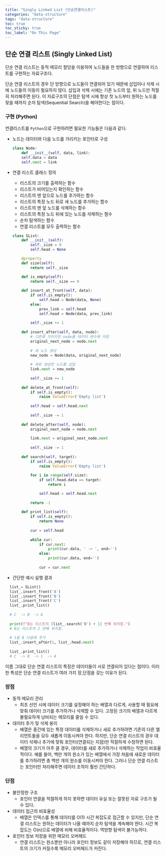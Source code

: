 ```yaml
---
title: "Singly Linked List (단순연결리스트)"
categories: "data-structure"
tags: "data-structure"
toc: true
toc_sticky: true
toc_label: "On This Page"
---
```


## 단순 연결 리스트 (Singly Linked List)

단순 연결 리스트는 동적 메모리 할당을 이용하여 노드들을 한 방향으로 연결하여 리스트를 구현하는 자료구조다.

단순 연결 리스트의 경우 단 방향으로 노드들이 연결되어 있기 때문에 삽입이나 삭제 시에 노드들의 이동이 필요하지 않다. 삽입과 삭제 시에는 기존 노드의 앞, 뒤 노드만 적절히 처리해주면 된다. 이 자료구조의 단점은 탐색 시에 항상 첫 노드부터 원하는 노드를 찾을 때까지 순차 탐색(Sequential Search)을 해야한다는 점이다.

### 구현 (Python)

연결리스트를 `Python`으로 구현하려면 필요한 기능들은 다음과 같다.
- 노드는 데이터와 다음 노드를 가리키는 포인터로 구성
  ```python
  class Node:
      def __init__(self, data, link):
      self.data = data
      self.next = link
  ```

- 연결 리스트 클래스 정의
  - 리스트의 크기를 출력하는 함수
  - 리스트가 비어있는지 확인하는 함수
  - 리스트의 맨 앞으로 노드를 추가하는 함수
  - 리스트의 특정 노드 뒤로 새 노드를 추가하는 함수
  - 리스트의 맨 앞 노드를 삭제하는 함수
  - 리스트의 특정 노드 뒤에 있는 노드를 삭제하는 함수
  - 순차 탐색하는 함수
  - 연결 리스트를 모두 출력하는 함수

  ```python
  class SList:
      def __init__(self):
          self._size = 0
          self.head = None
  
      @property
      def size(self):
          return self._size
  
      def is_empty(self):
          return self._size == 0
          
      def insert_at_front(self, data):
          if self.is_empty():
              self.head = Node(data, None)
          else:
              prev_link = self.head
              self.head = Node(data, prev_link)
              
          self._size += 1
      
      def insert_after(self, data, node):
          # 기존에 가리키던 node를 데이터 변수에 저장
          original_next_node = node.next
          
          # 새 노드 생성
          new_node = Node(data, original_next_node)
          
          # 새로 생성한 노드를 삽입
          link.next = new_node
          
          self._size += 1
          
      def delete_at_front(self):
          if self.is_empty():
              raise ValueError('Empty list')
          
          self.head = self.head.next
          
          self._size -= 1
      
      def delete_after(self, node):
          original_next_node = node.next
          
          link.next = original_next_node.next
          
          self._size -= 1
          
      def search(self, target):
          if self.is_empty():
              raise ValueError('Empty list')
          
          for i in range(self.size):
              if self.head.data == target:
                  return i
  
              self.head = self.head.next
          
          return -1
      
      def print_list(self):
          if self.is_empty():
              return None
          
          cur = self.head
          
          while cur:
              if cur.next:
                  print(cur.data, ' -> ', end='')
              else:
                  print(cur.data, end='')
                  
              cur = cur.next
  
  ```

- 간단한 예시 실행 결과
```python
  list_= SList()
  list_.insert_front('A')
  list_.insert_front('B')
  list_.insert_front('C')
  list_.print_list()
  
  # C  -> B  -> A
  
  print(f"B는 리스트의 {list_.search('B') + 1} 번째 위치함.")
  # B는 리스트의 2 번째 위치함.
  
  # 1을 B 다음에 추가
  list_.insert_after(1, list_.head.next)
  
  list_.print_list()
  # C  -> B  -> 1  -> A
  ```

이름 그대로 단순 연결 리스트의 특징은 데이터들이 서로 연결되어 있다는 점이다. 이러한 특성은 단순 연결 리스트가 여러 가지 장,단점을 갖는 이유가 된다.

### 장점
- 동적 메모리 관리
  - 최초 선언 시에 데이터 크기를 설정해야 하는 배열과 다르게, 사용할 때 필요에 맞춰 데이터 크기를 추가하거나 삭제할 수 있다.
  고정된 크기의 배열과 다르게 불필요하게 낭비되는 메모리를 줄일 수 있다.
- 데이터 추가 및 삭제 용이
  - 배열은 중간에 있는 특정 데이터를 삭제하거나 새로 추가하려면 기존의 다른 엘리먼트들을 모두 새롭게 이동시켜야 한다. 하지만, 단순 연결 리스트의 경우 데이터 삭제나 추가에 맞춰 포인터(연결되는 지점)만 적절하게 수정하면 된다.
  - 배열의 크기가 아주 클 경우, 데이터를 새로 추가하거나 삭제하는 작업이 비효율적이다. 예를 들어, 백만 개의 원소가 있는 배열에서 가장 처음에 새로운 데이터를 추가하려면 총 백만 개의 원소를 이동시켜야 한다. 그러나 단순 연결 리스트는 포인터만 처리해주면 데이터 조작이 훨씬 간단하다.

### 단점
- 불안정한 구조
  - 포인터 연결을 적절하게 하지 못하면 데이터 유실 또는 잘못된 자료 구조가 될 수 있다.
- 데이터 접근의 비효율성
  - 배열은 인덱스를 통해 데이터를 O(1) 시간 복잡도로 접근할 수 있지만, 단순 연결 리스트는 원하는 데이터가 나올 때까지 순차 탐색을 계속해야 한다. 시간 복잡도는 O(n)으로 배열에 비해 비효율적이다.
  역방향 탐색이 불가능하다.
- 포인터 정보 저장을 위한 메모리 오버헤드
  - 연결 리스트는 원소뿐만 아니라 포인터 정보도 같이 저장해야 하므로, 연결 리스트의 크기가 커질수록 메모리 오버헤드가 커진다.
